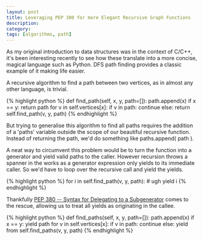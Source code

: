 ```yaml
---
layout: post
title: Leveraging PEP 380 for more Elegant Recursive Graph Functions
description:
category:
tags: [algorithms, path]
---
```


As my original introduction to data structures was in the context of C/C++, it's been interesting recently to see how these translate into a more concise, magical language such as Python. DFS path finding provides a classic example of it making life easier.

A recursive algorithm to find a path between two vertices, as in almost any other language, is trivial.

{% highlight python %}
def find_path(self, x, y, path=[]):
    path.append(x)
    if x == y:
        return path
    for v in self.vertices[x]:
        if v in path:
            continue
        else:
            return self.find_path(v, y, path)
{% endhighlight %}

But trying to generalise this algorithm to find all paths requires the addition of a 'paths' variable outside the scope of our beautiful recursive function. Instead of returning the path, we'd do something like paths.append( path ).

A neat way to circumvent this problem would be to turn the function into a generator and yield valid paths to the caller. However recursion throws a spanner in the works as a generator expression only yields to its immediate caller. So we'd have to loop over the recursive call and yield the yields.

{% highlight python %}
for i in self.find_path(v, y, path): # ugh
    yield i
{% endhighlight %}

Thankfully [PEP 380 -- Syntax for Delegating to a Subgenerator](http://legacy.python.org/dev/peps/pep-0380/) comes to the rescue, allowing us to treat all yields as originating in the callee.

{% highlight python %}
def find_paths(self, x, y, path=[]):
    path.append(x)
    if x == y:
        yield path
    for v in self.vertices[x]:
        if v in path:
            continue
        else:
            yield from self.find_paths(v, y, path)
{% endhighlight %}
